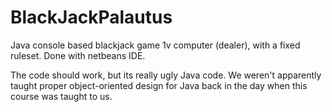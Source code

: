 # BlackJackPalautus

Java console based blackjack game 1v computer (dealer), with a fixed ruleset. Done with netbeans IDE.

The code should work, but its really ugly Java code. We weren't apparently taught proper object-oriented design for Java back in the day when this course was taught to us.
